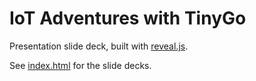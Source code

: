 # IoT Adventures with TinyGo

Presentation slide deck, built with [reveal.js](https://revealjs.com).

See [index.html](index.html) for the slide decks.